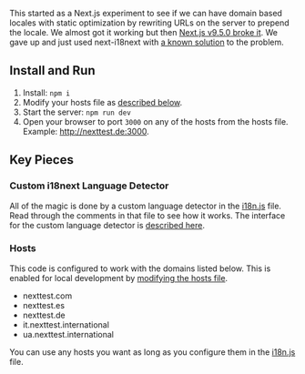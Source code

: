 This started as a Next.js experiment to see if we can have domain based locales with static optimization by rewriting URLs on the server to prepend the locale. We almost got it working but then [Next.js v9.5.0 broke it](issues/3). We gave up and just used next-i18next with [a known solution](https://github.com/isaachinman/next-i18next/issues/16#issuecomment-520853281) to the problem.

## Install and Run

1. Install: `npm i`
2. Modify your hosts file as [described below](#hosts).
2. Start the server: `npm run dev`
3. Open your browser to port `3000` on any of the hosts from the hosts file. Example: http://nexttest.de:3000.

## Key Pieces

### Custom i18next Language Detector

All of the magic is done by a custom language detector in the [i18n.js](src/i18n.js) file. Read through the comments in that file to see how it works. The interface for the custom language detector is [described here](https://github.com/i18next/i18next-http-middleware#interface).

### Hosts

This code is configured to work with the domains listed below. This is enabled for local development by [modifying the hosts file](https://www.hostgator.com/help/article/how-do-i-change-my-hosts-file).

- nexttest.com
- nexttest.es
- nexttest.de
- it.nexttest.international
- ua.nexttest.international

You can use any hosts you want as long as you configure them in the [i18n.js](blob/master/src/i18n.js) file.
